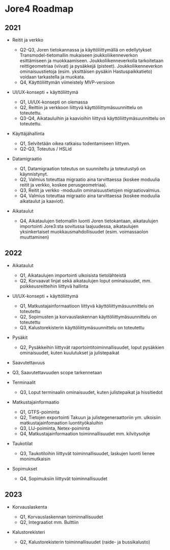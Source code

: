 <h1>Jore4 Roadmap</h1>
<h2>2021</h2>

* Reitit ja verkko
  * Q2-Q3, Joren tietokannassa ja käyttöliittymällä on edellytykset Transmodel-tietomallin mukaiseen joukkoliikenneverkon esittämiseen ja muokkaamiseen. Joukkoliikenneverkolla tarkoitetaan reittigeometriaa (viivat) ja pysäkkejä (pisteet). Joukkoliikenneverkon ominaisuustietoja (esim. yksittäisen pysäkin Hastuspaikkatieto) voidaan tarkastella ja muokata.
  * Q4, Käyttöliittymän viimeistely MVP-versioon

* UI/UX-konsepti + käyttöliittymä
  * Q1, UI/UX-konsepti on olemassa
  * Q2, Reittiin ja verkkoon liittyvä käyttöliittymäsuunnittelu on toteutettu.
  * Q3-Q4, Aikatauluihin ja kaavioihin liittyvä käyttöliittymäsuunnittelu on toteutettu.

* Käyttäjähallinta
  * Q1, Selvitetään oikea ratkaisu todentamiseen liittyen.
  * Q2-Q3, Toteutus / HSLid

* Datamigraatio
  * Q1, Datamigraation toteutus on suunniteltu ja toteutustyö on käynnistynyt.
  * Q2, Valmius toteuttaa migraatio aina tarvittaessa (koskee moduulia reitit ja verkko, koskee perusgeometriaa).
  * Q3, Reitit ja verkko -moduulin ominaisuustietojen migraatiovalmius.
  * Q4, Valmius toteuttaa migraatio aina tarvittaessa (koskee moduulia aikataulut ja kaaviot).

* Aikataulut
  * Q4, Aikataulujen tietomallin luonti Joren tietokantaan, aikataulujen importointi Jore3:sta sovitussa laajuudessa, aikataulujen yksinkertaiset muokkausmahdollisuudet (esim. voimassaolon muuttaminen)

<h2>2022</h2>

* Aikataulut
  * Q1, Aikataulujen importointi ulkoisista tietolähteistä
  * Q2, Korvaavat linjat sekä aikataulujen loput ominaisuudet, mm. poikkeusreitteihin liittyvä hallinta

* UI/UX-konsepti + käyttöliittymä
  * Q1, Matkustajainformaatioon liittyvä käyttöliittymäsuunnittelu on toteutettu
  * Q2, Sopimusten ja korvauslaskennan käyttöliittymäsuunnittelu on toteutettu
  * Q3, Kalustorekisterin käyttöliittymäsuunnittelu on toteutettu

* Pysäkit
  * Q2, Pysäkkeihin liittyvät raportointitoiminnallisuudet, loput pysäkkien ominaisuudet, kuten kuulutukset ja julistepaikat
 
* Saavutettavuus
 * Q3, Saavutettavuuden scope tarkennetaan

* Terminaalit
  * Q3, Loput terminaalin ominaisuudet, kuten julistepaikat ja hissitiedot

* Matkustajainformaatio
  * Q1, GTFS-poiminta
  * Q2, Tietojen exportointi Takuun ja julistegeneraattoriin ym. ulkoisiin matkustajainfomaation luontityökaluihin
  * Q3, LIJ-poiminta, Netex-poiminta
  * Q4, Matkustajainformaation toiminnallisuudet mm. kilvitysohje

* Taukotilat
  * Q3, Taukotiloihin liittyvät toiminnallisuudet, laskujen luonti lienee monimutkaisin
 
* Sopimukset
  * Q4, Sopimuksiin liittyvät toiminnallisuudet
 
 <h2>2023</h2>
 
* Korvauslaskenta
  * Q1, Korvauslaskennan toiminnallisuudet
  * Q2, Integraatiot mm. Bulttiin

* Kalustorekisteri
  * Q2, Kalustorekisterin toiminnallisuudet (raide- ja bussikalusto)
